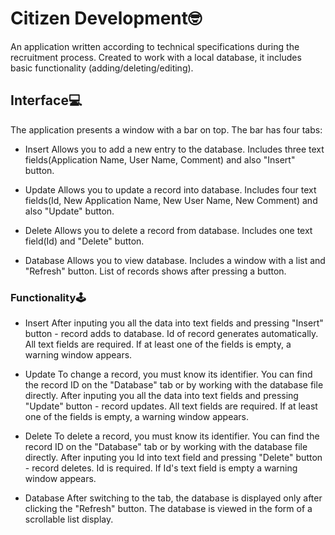 # Citizen Development🤓

An application written according to technical specifications during the recruitment process. 
Created to work with a local database, it includes basic functionality (adding/deleting/editing).


## Interface💻

The application presents a window with a bar on top. The bar has four tabs:

- Insert
Allows you to add a new entry to the database. 
Includes three text fields(Application Name, User Name, Comment) and also "Insert" button.

- Update
Allows you to update a record into database. 
Includes four text fields(Id, New Application Name, New User Name, New Comment) and also "Update" button.

- Delete
Allows you to delete a record from database. 
Includes one text field(Id) and "Delete" button.

- Database
Allows you to view database. Includes a window with a list and "Refresh" button. 
List of records shows after pressing a button.


### Functionality🕹

- Insert
After inputing you all the data into text fields and pressing "Insert" button - record adds to database. 
Id of record generates automatically. 
All text fields are required. 
If at least one of the fields is empty, a warning window appears.

- Update
To change a record, you must know its identifier. 
You can find the record ID on the "Database" tab or by working with the database file directly. 
After inputing you all the data into text fields and pressing "Update" button - record updates. 
All text fields are required. If at least one of the fields is empty, a warning window appears. 

- Delete
To delete a record, you must know its identifier. 
You can find the record ID on the "Database" tab or by working with the database file directly.
After inputing you Id into text field and pressing "Delete" button - record deletes. 
Id is required. If Id's text field is empty a warning window appears. 

- Database
After switching to the tab, the database is displayed only after clicking the "Refresh" button. 
The database is viewed in the form of a scrollable list display.

